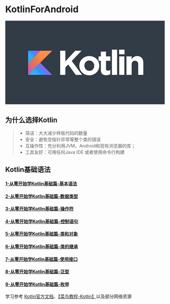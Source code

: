 # KotlinForAndroid
<div align=center>
    <img src="https://github.com/SiberiaDante/KotlinForAndroid/blob/master/assets/bg_kotlin.jpg"/>
</div>

## 为什么选择Kotlin
>* 简洁：大大减少样板代码的数量
>* 安全：避免空指针异常等整个类的错误
>* 互操作性：充分利用JVM，Android和现有浏览器的库；
>* 工具友好：可用任何Java IDE 或者使用命令行构建

## Kotlin基础语法
#### [1-从零开始学Kotlin基础篇-基本语法](https://github.com/SiberiaDante/KotlinForAndroid/blob/master/Document/1-%E4%BB%8E%E9%9B%B6%E5%BC%80%E5%A7%8B%E5%AD%A6Kotlin-%E5%9F%BA%E7%A1%80%E8%AF%AD%E6%B3%95.md)
#### [2-从零开始学Kotlin基础篇-数据类型](https://github.com/SiberiaDante/KotlinForAndroid/blob/master/Document/2-%E4%BB%8E%E9%9B%B6%E5%BC%80%E5%A7%8B%E5%AD%A6Kotlin-%E6%95%B0%E6%8D%AE%E7%B1%BB%E5%9E%8B.md)
#### [3-从零开始学Kotlin基础篇-操作符](https://github.com/SiberiaDante/KotlinForAndroid/blob/master/Document/3-%E4%BB%8E%E9%9B%B6%E5%BC%80%E5%A7%8B%E5%AD%A6Kotlin-%E6%93%8D%E4%BD%9C%E7%AC%A6.md)
#### [4-从零开始学Kotlin基础篇-控制语句](https://github.com/SiberiaDante/KotlinForAndroid/blob/master/Document/4-%E4%BB%8E%E9%9B%B6%E5%BC%80%E5%A7%8B%E5%AD%A6Kotlin-%E6%8E%A7%E5%88%B6%E8%AF%AD%E5%8F%A5.md)
#### [5-从零开始学Kotlin基础篇-类和对象](https://github.com/SiberiaDante/KotlinForAndroid/blob/master/Document/5-%E4%BB%8E%E9%9B%B6%E5%BC%80%E5%A7%8B%E5%AD%A6Kotlin-%E7%B1%BB%E5%92%8C%E5%AF%B9%E8%B1%A1.md)
#### [6-从零开始学Kotlin基础篇-类的继承](https://github.com/SiberiaDante/KotlinForAndroid/blob/master/Document/6-%E4%BB%8E%E9%9B%B6%E5%BC%80%E5%A7%8B%E5%AD%A6Kotlin-%E7%B1%BB%E7%9A%84%E7%BB%A7%E6%89%BF.md)
#### [7-从零开始学Kotlin基础篇-使用接口](https://github.com/SiberiaDante/KotlinForAndroid/blob/master/Document/7-%E4%BB%8E%E9%9B%B6%E5%BC%80%E5%A7%8B%E5%AD%A6Kotlin-%E4%BD%BF%E7%94%A8%E6%8E%A5%E5%8F%A3.md)
#### [8-从零开始学Kotlin基础篇-泛型](https://github.com/SiberiaDante/KotlinForAndroid/blob/master/Document/8-%E4%BB%8E%E9%9B%B6%E5%BC%80%E5%A7%8B%E5%AD%A6Kotlin-%E6%B3%9B%E5%9E%8B.md)
#### [9-从零开始学Kotlin基础篇-枚举](https://github.com/SiberiaDante/KotlinForAndroid/blob/master/Document/9-%E4%BB%8E%E9%9B%B6%E5%BC%80%E5%A7%8B%E5%AD%A6Kotlin-%E6%9E%9A%E4%B8%BE.md)





学习参考 [Kotlin官方文档](http://www.kotlincn.net/docs/reference/)、[【菜鸟教程-Kotlin】](http://www.runoob.com/kotlin/kotlin-generics.html)以及部分网络资源